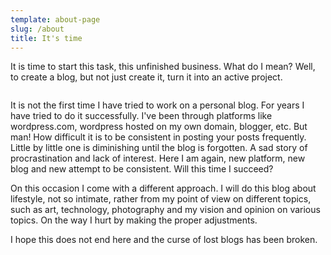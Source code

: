```yaml
---
template: about-page
slug: /about
title: It's time
---
```

It is time to start this task, this unfinished business. What do I mean? Well, to create a blog, but not just create it, turn it into an active project.

![]()

It is not the first time I have tried to work on a personal blog. For years I have tried to do it successfully. I've been through platforms like wordpress.com, wordpress hosted on my own domain, blogger, etc. But man! How difficult it is to be consistent in posting your posts frequently. Little by little one is diminishing until the blog is forgotten. A sad story of procrastination and lack of interest.
Here I am again, new platform, new blog and new attempt to be consistent. Will this time I succeed?

On this occasion I come with a different approach. I will do this blog about lifestyle, not so intimate, rather from my point of view on different topics, such as art, technology, photography and my vision and opinion on various topics. On the way I hurt by making the proper adjustments.

I hope this does not end here and the curse of lost blogs has been broken.